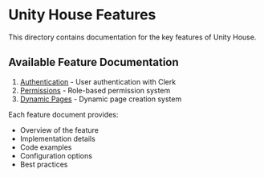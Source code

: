 # Unity House Features

This directory contains documentation for the key features of Unity House.

## Available Feature Documentation

1. [Authentication](./authentication.md) - User authentication with Clerk
2. [Permissions](./permissions.md) - Role-based permission system
3. [Dynamic Pages](./dynamic-pages.md) - Dynamic page creation system

Each feature document provides:
- Overview of the feature
- Implementation details
- Code examples
- Configuration options
- Best practices
